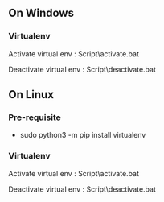 ## On Windows

### Virtualenv

Activate virtual env : Script\activate.bat

Deactivate virtual env : Script\deactivate.bat

## On Linux

### Pre-requisite

* sudo python3 -m pip install virtualenv

### Virtualenv

Activate virtual env : Script\activate.bat

Deactivate virtual env : Script\deactivate.bat
